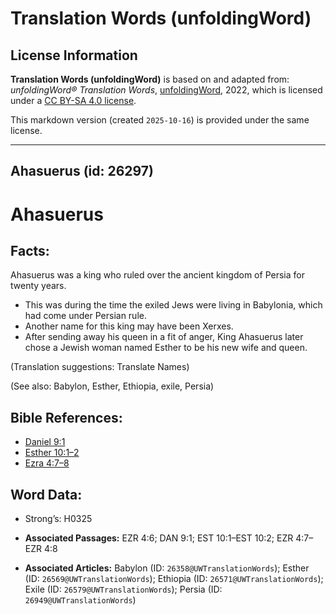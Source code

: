 # Translation Words (unfoldingWord)

## License Information

**Translation Words (unfoldingWord)** is based on and adapted from: _unfoldingWord® Translation Words_, [unfoldingWord](https://unfoldingword.org/utw), 2022, which is licensed under a [CC BY-SA 4.0 license](https://creativecommons.org/licenses/by-sa/4.0/legalcode.en).

This markdown version (created `2025-10-16`) is provided under the same license.



--------------------------------

## Ahasuerus (id: 26297)

Ahasuerus
=========

Facts:
------

Ahasuerus was a king who ruled over the ancient kingdom of Persia for twenty years.

* This was during the time the exiled Jews were living in Babylonia, which had come under Persian rule.
* Another name for this king may have been Xerxes.
* After sending away his queen in a fit of anger, King Ahasuerus later chose a Jewish woman named Esther to be his new wife and queen.

(Translation suggestions: Translate Names)

(See also: Babylon, Esther, Ethiopia, exile, Persia)

Bible References:
-----------------

* [Daniel 9:1](https://ref.ly/Dan9:1)
* [Esther 10:1–2](https://ref.ly/Esth10:1-Esth10:2)
* [Ezra 4:7–8](https://ref.ly/Ezra4:7-Ezra4:8)

Word Data:
----------

* Strong’s: H0325

* **Associated Passages:** EZR 4:6; DAN 9:1; EST 10:1–EST 10:2; EZR 4:7–EZR 4:8
* **Associated Articles:** Babylon (ID: `26358@UWTranslationWords`); Esther (ID: `26569@UWTranslationWords`); Ethiopia (ID: `26571@UWTranslationWords`); Exile (ID: `26579@UWTranslationWords`); Persia (ID: `26949@UWTranslationWords`)

